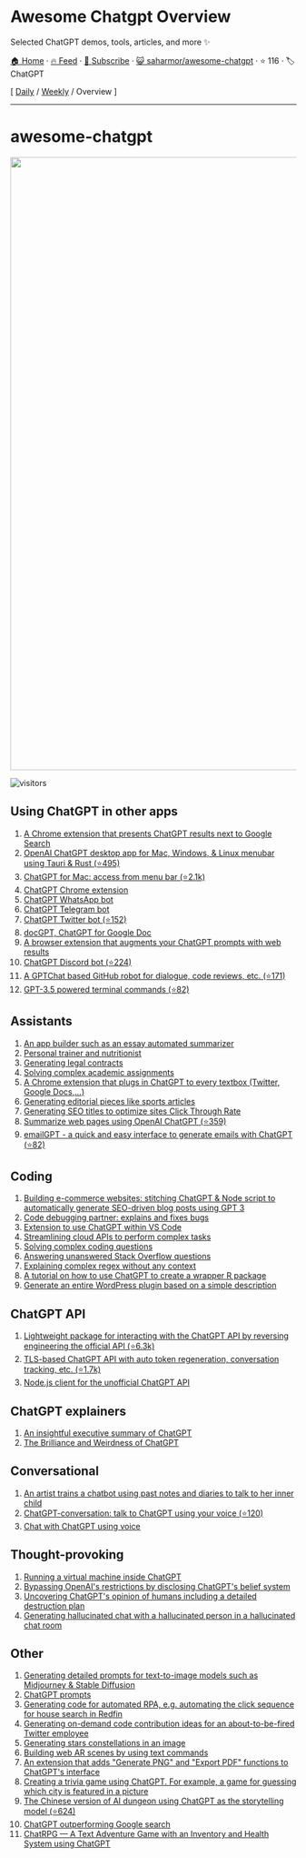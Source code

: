 # Awesome Chatgpt Overview

Selected ChatGPT demos, tools, articles, and more ✨

[🏠 Home](/README.md) · [🔥 Feed](https://www.trackawesomelist.com/saharmor/awesome-chatgpt/rss.xml) · [📮 Subscribe](https://trackawesomelist.us17.list-manage.com/subscribe?u=d2f0117aa829c83a63ec63c2f&id=36a103854c) · [😺 saharmor/awesome-chatgpt](https://github.com/saharmor/awesome-chatgpt) · ⭐ 116 · 🏷️ ChatGPT

[ [Daily](/content/saharmor/awesome-chatgpt/README.md) / [Weekly](/content/saharmor/awesome-chatgpt/week/README.md) / Overview ]

---

# awesome-chatgpt

<p align="center">
<img width="1078" alt="image" src="https://user-images.githubusercontent.com/6180201/206826731-2e72ea17-4616-4004-ab26-65a6e76c5d4c.png">
</p>

![visitors](https://visitor-badge.glitch.me/badge?page_id=saharmor.awesome-chatgpt\&left_color=green\&right_color=red)

## Using ChatGPT in other apps

1.  [A Chrome extension that presents ChatGPT results next to Google Search](https://twitter.com/zohaibahmed/status/1599191505025261569)
2.  [OpenAI ChatGPT desktop app for Mac, Windows, & Linux menubar using Tauri & Rust (⭐495)](https://github.com/sonnylazuardi/chatgpt-desktop)
3.  [ChatGPT for Mac: access from menu bar (⭐2.1k)](https://github.com/vincelwt/chatgpt-mac)
4.  [ChatGPT Chrome extension](https://twitter.com/kazuki_sf_/status/1598955169576013825)
5.  [ChatGPT WhatsApp bot](https://twitter.com/danielgross/status/1598735800497119232)
6.  [ChatGPT Telegram bot](https://twitter.com/altryne/status/1598822052760195072)
7.  [ChatGPT Twitter bot (⭐152)](https://github.com/transitive-bullshit/chatgpt-twitter-bot)
8.  [docGPT, ChatGPT for Google Doc](https://twitter.com/cesarhuret/status/1599602487102562304)
9.  [A browser extension that augments your ChatGPT prompts with web results](https://twitter.com/hahahahohohe/status/1599839969396154369)
10. [ChatGPT Discord bot (⭐224)](https://github.com/Zero6992/chatGPT-discord-bot)
11. [A GPTChat based GitHub robot for dialogue, code reviews, etc. (⭐171)](https://github.com/oceanlvr/ChatGPT-ProBot)
12. [GPT-3.5 powered terminal commands (⭐82)](https://github.com/Methexis-Inc/terminal-copilot)

## Assistants

1.  [An app builder such as an essay automated summarizer](https://twitter.com/packym/status/1598405769669771264)
2.  [Personal trainer and nutritionist](https://twitter.com/anothercohen/status/1599531037570502656)
3.  [Generating legal contracts](https://twitter.com/atri_life/status/1599506327461859328)
4.  [Solving complex academic assignments](https://twitter.com/abhnvx/status/1598258353196929024)
5.  [A Chrome extension that plugs in ChatGPT to every textbox (Twitter, Google Docs,...)](https://twitter.com/gabe_ragland/status/1599466486422470656)
6.  [Generating editorial pieces like sports articles](https://twitter.com/geovedi/status/1599572163799183360)
7.  [Generating SEO titles to optimize sites Click Through Rate](https://twitter.com/tejas3732/status/1599094776292573184)
8.  [Summarize web pages using OpenAI ChatGPT (⭐359)](https://github.com/clmnin/summarize.site)
9.  [emailGPT - a quick and easy interface to generate emails with ChatGPT (⭐82)](https://github.com/lucasmccabe/emailGPT)

## Coding

1.  [Building e-commerce websites: stitching ChatGPT & Node script to automatically generate SEO-driven blog posts using GPT 3](https://twitter.com/giladrom/status/1599617326290468864)
2.  [Code debugging partner: explains and fixes bugs](https://twitter.com/amasad/status/1598042665375105024)
3.  [Extension to use ChatGPT within VS Code](https://twitter.com/marcelpociot/status/1599180144551526400)
4.  [Streamlining cloud APIs to perform complex tasks](https://twitter.com/amasad/status/1598089698534395924)
5.  [Solving complex coding questions](https://twitter.com/goodside/status/1598129631609380864)
6.  [Answering unanswered Stack Overflow questions](https://twitter.com/htmleverything/status/1599443014153224193)
7.  [Explaining complex regex without any context](https://twitter.com/jwblackwell/status/1598090447854792705)
8.  [A tutorial on how to use ChatGPT to create a wrapper R package](https://twitter.com/IsinAltinkaya/status/1599440535529623552)
9.  [Generate an entire WordPress plugin based on a simple description](https://twitter.com/johnofhousejohn/status/1599932681076473856)

## ChatGPT API

1.  [Lightweight package for interacting with the ChatGPT API by reversing engineering the official API (⭐6.3k)](https://github.com/acheong08/ChatGPT)
2.  [TLS-based ChatGPT API with auto token regeneration, conversation tracking, etc. (⭐1.7k)](https://github.com/rawandahmad698/PyChatGPT)
3.  [Node.js client for the unofficial ChatGPT API](https://twitter.com/transitive_bs/status/1599913925373399040)

## ChatGPT explainers

1.  [An insightful executive summary of ChatGPT](https://twitter.com/swyx/status/1599189032529178624)
2.  [The Brilliance and Weirdness of ChatGPT](https://www.nytimes.com/2022/12/05/technology/chatgpt-ai-twitter.html)

## Conversational

1.  [An artist trains a chatbot using past notes and diaries to talk to her inner child](https://twitter.com/michellehuang42/status/1597005489413713921)
2.  [ChatGPT-conversation: talk to ChatGPT using your voice (⭐120)](https://github.com/platelminto/chatgpt-conversation)
3.  [Chat with ChatGPT using voice](https://huggingface.co/spaces/fffiloni/whisper-to-chatGPT)

## Thought-provoking

1.  [Running a virtual machine inside ChatGPT](https://twitter.com/317070/status/1599152176344928256)
2.  [Bypassing OpenAI's restrictions by disclosing ChatGPT's belief system](https://twitter.com/zoink/status/1599281052115034113)
3.  [Uncovering ChatGPT's opinion of humans including a detailed destruction plan](https://twitter.com/michlbrmly/status/1599168681711656961)
4.  [Generating hallucinated chat with a hallucinated person in a hallucinated chat room](https://twitter.com/gfodor/status/1599220837999345664)

## Other

1.  [Generating detailed prompts for text-to-image models such as Midjourney & Stable Diffusion](https://twitter.com/guyp/status/1598020781065527296)
2.  [ChatGPT prompts](https://prompts.chat/)
3.  [Generating code for automated RPA, e.g. automating the click sequence for house search in Redfin](https://twitter.com/theaievangelist/status/1599579579064406017)
4.  [Generating on-demand code contribution ideas for an about-to-be-fired Twitter employee](https://twitter.com/goodside/status/1599082185402642432)
5.  [Generating stars constellations in an image](https://twitter.com/RReverser/status/1599180092621611008)
6.  [Building web AR scenes by using text commands](https://twitter.com/stspanho/status/1599367959029288960)
7.  [An extension that adds "Generate PNG" and "Export PDF" functions to ChatGPT's interface](https://twitter.com/liadyosef/status/1599484187396145153)
8.  [Creating a trivia game using ChatGPT. For example, a game for guessing which city is featured in a picture](https://twitter.com/xf1280/status/1599252728399921152)
9.  [The Chinese version of AI dungeon using ChatGPT as the storytelling model (⭐624)](https://github.com/bupticybee/ChineseAiDungeonChatGPT)
10. [ChatGPT outperforming Google search](https://twitter.com/jdjkelly/status/1598021488795586561)
11. [ChatRPG — A Text Adventure Game with an Inventory and Health System using ChatGPT](https://medium.com/@seanhugg/chatrpg-a-text-adventure-game-with-an-inventory-and-health-system-using-chatgpt-d49d0969931c)

